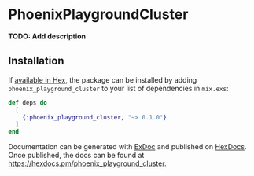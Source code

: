 # PhoenixPlaygroundCluster

**TODO: Add description**

## Installation

If [available in Hex](https://hex.pm/docs/publish), the package can be installed
by adding `phoenix_playground_cluster` to your list of dependencies in `mix.exs`:

```elixir
def deps do
  [
    {:phoenix_playground_cluster, "~> 0.1.0"}
  ]
end
```

Documentation can be generated with [ExDoc](https://github.com/elixir-lang/ex_doc)
and published on [HexDocs](https://hexdocs.pm). Once published, the docs can
be found at <https://hexdocs.pm/phoenix_playground_cluster>.

